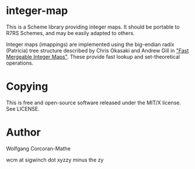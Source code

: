 # integer-map

This is a Scheme library providing integer maps.  It should be
portable to R7RS Schemes, and may be easily adapted to others.

Integer maps (imappings) are implemented using the big-endian
radix (Patricia) tree structure described by Chris Okasaki and
Andrew Gill in
["Fast Mergeable Integer Maps"](http://ittc.ku.edu/~andygill/papers/IntMap98.pdf).
These provide fast lookup and set-theoretical operations.

# Copying

This is free and open-source software released under the MIT/X
license.  See LICENSE.

# Author

Wolfgang Corcoran-Mathe

wcm at sigwinch dot xyzzy minus the zy
